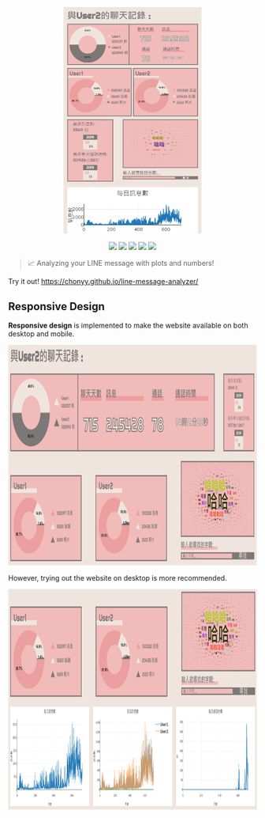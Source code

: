 <p align=center>
    <img src="img/demo-mobile.PNG" width="279.6" height="458.4">
</p>

<p align=center>
    <a target="_blank" href="http://makeapullrequest.com" title="PRs Welcome"><img src="https://img.shields.io/badge/PRs-welcome-brightgreen.svg"></a>
    <a target="_blank" href="#" title="language count"><img src="https://img.shields.io/github/languages/count/chonyy/line-message-analyzer"></a>
    <a target="_blank" href="#" title="top language"><img src="https://img.shields.io/github/languages/top/chonyy/line-message-analyzer?color=orange"></a>
    <a target="_blank" href="https://opensource.org/licenses/MIT" title="License: MIT"><img src="https://img.shields.io/badge/License-MIT-green.svg"></a>
    <a target="_blank" href="#" title="repo size"><img src="https://img.shields.io/github/repo-size/chonyy/line-message-analyzer"></a>

</p>

> 📈 Analyzing your LINE message with plots and numbers!

Try it out! https://chonyy.github.io/line-message-analyzer/

## Responsive Design

**Responsive design** is implemented to make the website available on both desktop and mobile.

<p align=center>
    <img src="img/demo1.PNG" width="906" height="446">
</p>

However, trying out the website on desktop is more recommended.

<p align=center>
    <img src="img/demo2.PNG" width="906" height="446">
</p>

